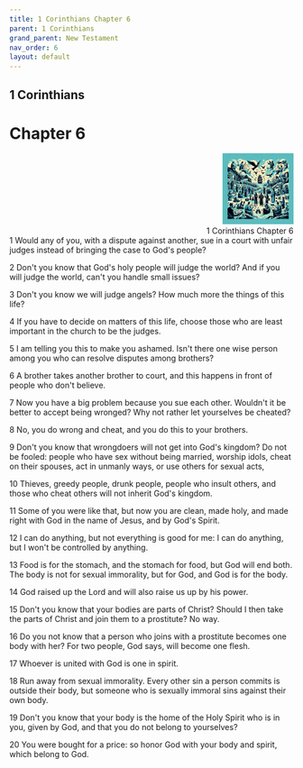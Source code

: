 ```yaml
---
title: 1 Corinthians Chapter 6
parent: 1 Corinthians
grand_parent: New Testament
nav_order: 6
layout: default
---
```


## 1 Corinthians

# Chapter 6

<div style="clear: both; text-align: right;">
    <img src="/assets/Image/1 Corinthians/500/6.jpg" alt="1 Corinthians Chapter 6" class="chapter-image" style="max-width: 25%; height: auto;"/>
    <figcaption style="font-size: 14px;">1 Corinthians Chapter 6</figcaption>
</div>
1 Would any of you, with a dispute against another, sue in a court with unfair judges instead of bringing the case to God's people?

2 Don't you know that God's holy people will judge the world? And if you will judge the world, can't you handle small issues?

3 Don't you know we will judge angels? How much more the things of this life?

4 If you have to decide on matters of this life, choose those who are least important in the church to be the judges.

5 I am telling you this to make you ashamed. Isn't there one wise person among you who can resolve disputes among brothers?

6 A brother takes another brother to court, and this happens in front of people who don't believe.

7 Now you have a big problem because you sue each other. Wouldn't it be better to accept being wronged? Why not rather let yourselves be cheated?

8 No, you do wrong and cheat, and you do this to your brothers.

9 Don't you know that wrongdoers will not get into God's kingdom? Do not be fooled: people who have sex without being married, worship idols, cheat on their spouses, act in unmanly ways, or use others for sexual acts,

10 Thieves, greedy people, drunk people, people who insult others, and those who cheat others will not inherit God's kingdom.

11 Some of you were like that, but now you are clean, made holy, and made right with God in the name of Jesus, and by God's Spirit.

12 I can do anything, but not everything is good for me: I can do anything, but I won't be controlled by anything.

13 Food is for the stomach, and the stomach for food, but God will end both. The body is not for sexual immorality, but for God, and God is for the body.

14 God raised up the Lord and will also raise us up by his power.

15 Don't you know that your bodies are parts of Christ? Should I then take the parts of Christ and join them to a prostitute? No way.

16 Do you not know that a person who joins with a prostitute becomes one body with her? For two people, God says, will become one flesh.

17 Whoever is united with God is one in spirit.

18 Run away from sexual immorality. Every other sin a person commits is outside their body, but someone who is sexually immoral sins against their own body.

19 Don't you know that your body is the home of the Holy Spirit who is in you, given by God, and that you do not belong to yourselves?

20 You were bought for a price: so honor God with your body and spirit, which belong to God.


